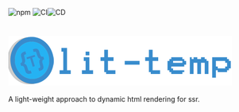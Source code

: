 ![npm](https://img.shields.io/npm/v/lit-temp)
![CI](https://github.com/lit-temp/lit-temp/workflows/CI/badge.svg)![CD](https://github.com/lit-temp/lit-temp/workflows/CD/badge.svg)

# <img align="center"  src="./assets/lit-temp.png" />

A light-weight approach to dynamic html rendering for ssr.
